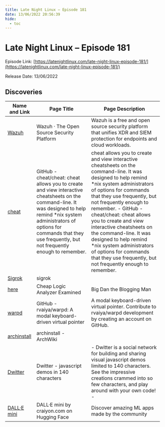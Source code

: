 ```yaml
---
title: Late Night Linux – Episode 181
date: 13/06/2022 20:56:39
hide:
  - toc
---
```


# Late Night Linux – Episode 181

Episode Link: [https://latenightlinux.com/late-night-linux-episode-181/](https://latenightlinux.com/late-night-linux-episode-181/)

Release Date: 13/06/2022

## Discoveries

| Name and Link | Page Title | Page Description |
| ------------- | ---------- | ---------------- |
| [Wazuh](https://wazuh.com/) | Wazuh · The Open Source Security Platform | Wazuh is a free and open source security platform that unifies XDR and SIEM protection for endpoints and cloud workloads. |
| [cheat](https://github.com/cheat/cheat) | GitHub - cheat/cheat: cheat allows you to create and view interactive cheatsheets on the command-line. It was designed to help remind *nix system administrators of options for commands that they use frequently, but not frequently enough to remember. | cheat allows you to create and view interactive cheatsheets on the command-line. It was designed to help remind *nix system administrators of options for commands that they use frequently, but not frequently enough to remember. - GitHub - cheat/cheat: cheat allows you to create and view interactive cheatsheets on the command-line. It was designed to help remind *nix system administrators of options for commands that they use frequently, but not frequently enough to remember. |
| [Sigrok](https://sigrok.org/wiki/Main_Page) | sigrok |  |
| [here](https://bigdanzblog.wordpress.com/2022/05/23/cheap-logic-analyzer-examined/) | Cheap Logic Analyzer Examined | Big Dan the Blogging Man | While experimenting with my AS3935 lightning detector, I needed my Saleae logic analyzer to view the SPI protocol to make sure I was accessing the sensor correctly. I ended up at Saleae's website to download new software, and, to make a long story short, I discovered that the current logical analyzer models are really expensive.… |
| [warpd](https://github.com/rvaiya/warpd) | GitHub - rvaiya/warpd: A modal keyboard-driven virtual pointer | A modal keyboard-driven virtual pointer. Contribute to rvaiya/warpd development by creating an account on GitHub. |
| [archinstall](https://wiki.archlinux.org/title/archinstall) | archinstall - ArchWiki |  |
| [Dwitter](https://www.dwitter.net/) | Dwitter  - javascript demos in 140 characters |  - Dwitter is a social network for building and sharing visual javascript demos limited to 140 characters. See the impressive creations crammed into so few characters, and play around with your own code! -  |
| [DALL·E mini](https://huggingface.co/spaces/dalle-mini/dalle-mini) | DALL·E mini by craiyon.com on Hugging Face | Discover amazing ML apps made by the community |